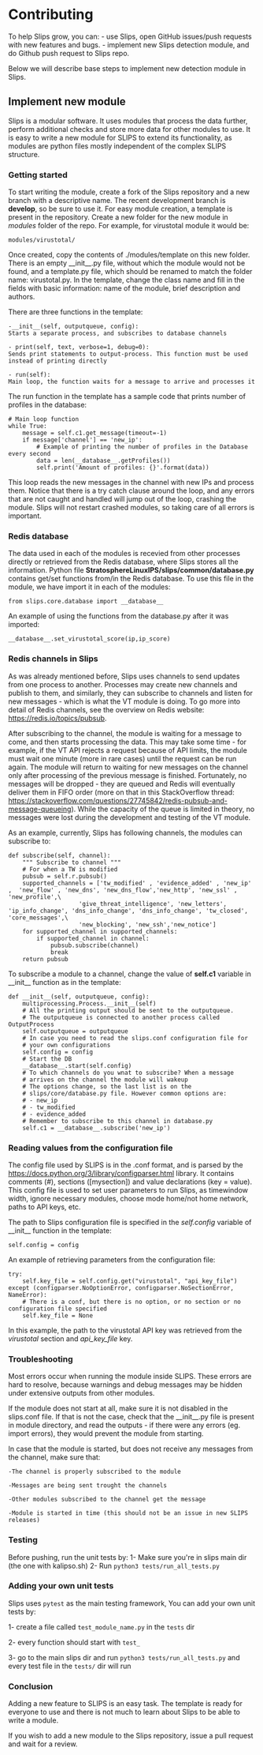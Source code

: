 # Contributing
To help Slips grow, you can:
	- use Slips, open GitHub issues/push requests with new features and bugs.
	- implement new Slips detection module, and do Github push request to Slips repo.

Below we will describe base steps to implement new detection module in Slips.

## Implement new module
Slips is a modular software. It uses modules that process the data further, perform additional checks and store more data for other modules to use. It is easy to write a new module for SLIPS to extend its functionality, as modules are python files mostly independent of the complex SLIPS structure.

### Getting started

To start writing the module, create a fork of the Slips repository and a new branch with a descriptive name. The recent development branch is **develop**, so be sure to use it. For easy module creation, a template is present in the repository. Create a new folder for the new module in *modules* folder of the repo. For example, for virustotal module it would be:

```modules/virustotal/```

Once created, copy the contents of ./modules/template on this new folder. There is an empty \_\_init\_\_.py file, without which the module would not be found, and a template.py file, which should be renamed to match the folder name: virustotal.py. In the template, change the class name and fill in the fields with basic information: name of the module, brief description and authors.

There are three functions in the template:

	-__init__(self, outputqueue, config):
	Starts a separate process, and subscribes to database channels

	- print(self, text, verbose=1, debug=0): 
	Sends print statements to output-process. This function must be used instead of printing directly

	- run(self):
	Main loop, the function waits for a message to arrive and processes it

The run function in the template has a sample code that prints number of profiles in the database:

```
# Main loop function
while True:
    message = self.c1.get_message(timeout=-1)
    if message['channel'] == 'new_ip':
        # Example of printing the number of profiles in the Database every second
        data = len(__database__.getProfiles())
        self.print('Amount of profiles: {}'.format(data))
```

This loop reads the new messages in the channel with new IPs and process them. Notice that there is a try catch clause around the loop, and any errors that are not caught and handled will jump out of the loop, crashing the module. Slips will not restart crashed modules, so taking care of all errors is important.

### Redis database

The data used in each of the modules is recevied from other processes directly or retrieved from the Redis database, where Slips stores all the information. Python file **StratosphereLinuxIPS/slips/common/database.py** contains get/set functions from/in the Redis database. To use this file in the module, we have import it in each of the modules:

```from slips.core.database import __database__```

An example of using the functions from the database.py after it was imported:

```__database__.set_virustotal_score(ip,ip_score)```


### Redis channels in Slips

As was already mentioned before, Slips uses channels to send updates from one process to another. Processes may create new channels and publish to them, and similarly, they can subscribe to channels and listen for new messages - which is what the VT module is doing. To go more into detail of Redis channels, see the overview on Redis website: https://redis.io/topics/pubsub.

After subscribing to the channel, the module is waiting for a message to come, and then starts processing the data. This may take some time - for example, if the VT API rejects a request because of API limits, the module must wait one minute (more in rare cases) until the request can be run again. The module will return to waiting for new messages on the channel only after processing of the previous message is finished. Fortunately, no messages will be dropped - they are queued and Redis will eventually deliver them in FIFO order (more on that in this StackOverflow thread: https://stackoverflow.com/questions/27745842/redis-pubsub-and-message-queueing). While the capacity of the queue is limited in theory, no messages were lost during the development and testing of the VT module.

As an example, currently, Slips has following channels, the modules can subscribe to:

```
def subscribe(self, channel):
    """ Subscribe to channel """
    # For when a TW is modified
    pubsub = self.r.pubsub()
    supported_channels = ['tw_modified' , 'evidence_added' , 'new_ip' ,  'new_flow' , 'new_dns', 'new_dns_flow','new_http', 'new_ssl' , 'new_profile',\
                    'give_threat_intelligence', 'new_letters', 'ip_info_change', 'dns_info_change', 'dns_info_change', 'tw_closed', 'core_messages',\
                    'new_blocking', 'new_ssh','new_notice']
    for supported_channel in supported_channels:
        if supported_channel in channel:
            pubsub.subscribe(channel)
            break
    return pubsub
```

To subscribe a module to a channel, change the value of **self.c1** variable in \_\_init\_\_ function as in the template:

```
def __init__(self, outputqueue, config):
    multiprocessing.Process.__init__(self)
    # All the printing output should be sent to the outputqueue.
    # The outputqueue is connected to another process called OutputProcess
    self.outputqueue = outputqueue
    # In case you need to read the slips.conf configuration file for
    # your own configurations
    self.config = config
    # Start the DB
    __database__.start(self.config)
    # To which channels do you wnat to subscribe? When a message
    # arrives on the channel the module will wakeup
    # The options change, so the last list is on the
    # slips/core/database.py file. However common options are:
    # - new_ip
    # - tw_modified
    # - evidence_added
    # Remember to subscribe to this channel in database.py
    self.c1 = __database__.subscribe('new_ip')
```

### Reading values from the configuration file

The config file used by SLIPS is in the .conf format, and is parsed by the https://docs.python.org/3/library/configparser.html library. It contains comments (#), sections ([mysection]) and value declarations (key = value). This config file is used to set user parameters to run Slips, as timewindow width, ignore necessary modules, choose mode home/not home network, paths to API keys, etc. 

The path to Slips configuration file is specified in the *self.config* variable of \_\_init\_\_ function in the template:

`self.config = config`

An example of retrieving parameters from the configuration file:
```
try:
    self.key_file = self.config.get("virustotal", "api_key_file")
except (configparser.NoOptionError, configparser.NoSectionError, NameError):
    # There is a conf, but there is no option, or no section or no configuration file specified
    self.key_file = None
``` 
In this example, the path to the virustotal API key was retrieved from the *virustotal* section and *api_key_file* key.


### Troubleshooting
Most errors occur when running the module inside SLIPS. These errors are hard to resolve, because warnings and debug messages may be hidden under extensive outputs from other modules.

If the module does not start at all, make sure it is not disabled in the slips.conf file. If that is not the case, check that the \_\_init\_\_.py file is present in module directory, and read the outputs - if there were any errors (eg. import errors), they would prevent the module from starting. 


In case that the module is started, but does not receive any messages from the channel, make sure that:

	-The channel is properly subscribed to the module

	-Messages are being sent trought the channels

	-Other modules subscribed to the channel get the message

	-Module is started in time (this should not be an issue in new SLIPS releases)

### Testing

Before pushing, run the unit tests by:
1- Make sure you're in slips main dir (the one with kalipso.sh)
2- Run ```python3 tests/run_all_tests.py``` 

### Adding your own unit tests

Slips uses ```pytest``` as the main testing framework, You can add your own unit tests by:

1- create a file called ```test_module_name.py``` in the ```tests``` dir

2- every function should start with ```test_```

3- go to the main slips dir and run ```python3 tests/run_all_tests.py``` and every test file in the ```tests/``` dir will run

### Conclusion
Adding a new feature to SLIPS is an easy task. The template is ready for everyone to use and there is not much to learn about Slips to be able to write a module.

If you wish to add a new module to the Slips repository, issue a pull request and wait for a review. 
